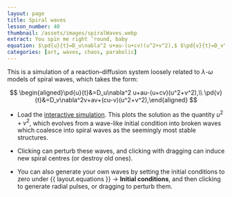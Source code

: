 ```yaml
---
layout: page
title: Spiral waves
lesson_number: 40
thumbnail: /assets/images/spiralWaves.webp
extract: You spin me right ’round, baby
equation: $\pd{u}{t}=D_u\nabla^2 u+au-(u+cv)(u^2+v^2),$ $\pd{v}{t}=D_v\nabla^2v+av+(cu-v)(u^2+v^2)$
categories: [art, waves, chaos, parabolic]
---
```


This is a simulation of a reaction–diffusion system loosely related to $\lambda$-$\omega$ models of spiral waves, which takes the form:

$$
\begin{aligned}\pd{u}{t}&=D_u\nabla^2 u+au-(u+cv)(u^2+v^2),\\ \pd{v}{t}&=D_v\nabla^2v+av+(cu-v)(u^2+v^2),\end{aligned}
$$

* Load the [interactive simulation](/sim/?preset=lambdaOmega). This plots the solution as the quantity $u^2+v^2$, which evolves from a wave-like initial condition into broken waves which coalesce into spiral waves as the seemingly most stable structures.

* Clicking can perturb these waves, and clicking with dragging can induce new spiral centres (or destroy old ones).

* You can also generate your own waves by setting the initial conditions to zero under {{ layout.equations }} → **Initial conditions**, and then clicking to generate radial pulses, or dragging to perturb them.

